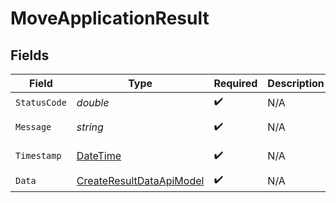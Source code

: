 # MoveApplicationResult


## Fields

| Field                                                                                 | Type                                                                                  | Required                                                                              | Description                                                                           | Example                                                                               |
| ------------------------------------------------------------------------------------- | ------------------------------------------------------------------------------------- | ------------------------------------------------------------------------------------- | ------------------------------------------------------------------------------------- | ------------------------------------------------------------------------------------- |
| `StatusCode`                                                                          | *double*                                                                              | :heavy_check_mark:                                                                    | N/A                                                                                   | 200                                                                                   |
| `Message`                                                                             | *string*                                                                              | :heavy_check_mark:                                                                    | N/A                                                                                   | Application moved successfully.                                                       |
| `Timestamp`                                                                           | [DateTime](https://learn.microsoft.com/en-us/dotnet/api/system.datetime?view=net-5.0) | :heavy_check_mark:                                                                    | N/A                                                                                   | 2021-01-01T01:01:01.000Z                                                              |
| `Data`                                                                                | [CreateResultDataApiModel](../../Models/Components/CreateResultDataApiModel.md)       | :heavy_check_mark:                                                                    | N/A                                                                                   |                                                                                       |